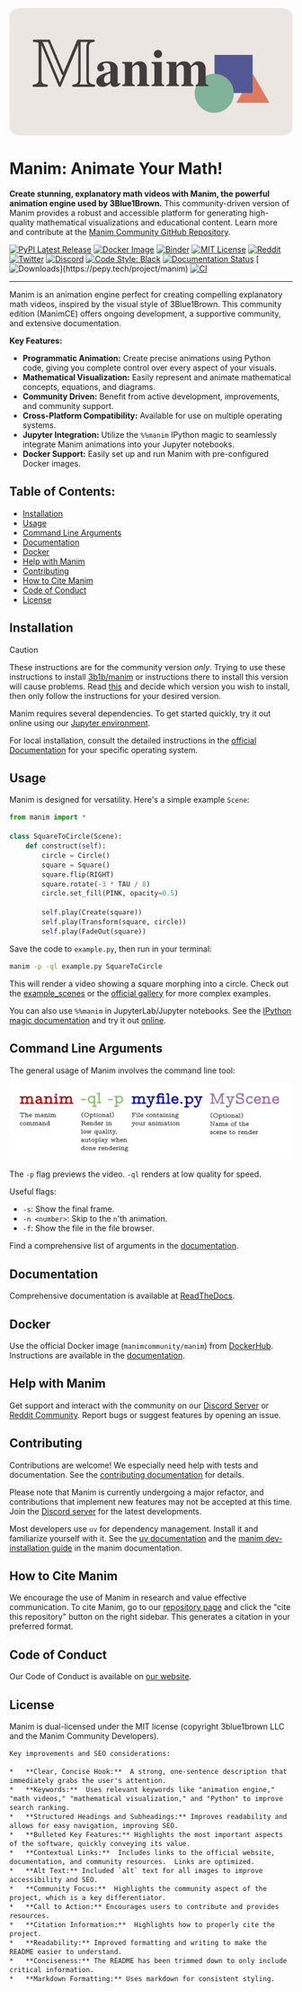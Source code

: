 <p align="center">
    <a href="https://www.manim.community/"><img src="https://raw.githubusercontent.com/ManimCommunity/manim/main/logo/cropped.png" alt="Manim Logo"></a>
    <br />
</p>

# Manim: Animate Your Math!

**Create stunning, explanatory math videos with Manim, the powerful animation engine used by 3Blue1Brown.**  This community-driven version of Manim provides a robust and accessible platform for generating high-quality mathematical visualizations and educational content. Learn more and contribute at the [Manim Community GitHub Repository](https://github.com/ManimCommunity/manim).

[![PyPI Latest Release](https://img.shields.io/pypi/v/manim.svg?style=flat&logo=pypi)](https://pypi.org/project/manim/)
[![Docker Image](https://img.shields.io/docker/v/manimcommunity/manim?color=%23099cec&label=docker%20image&logo=docker)](https://hub.docker.com/r/manimcommunity/manim)
[![Binder](https://mybinder.org/badge_logo.svg)](https://mybinder.org/v2/gh/ManimCommunity/jupyter_examples/HEAD?filepath=basic_example_scenes.ipynb)
[![MIT License](https://img.shields.io/badge/license-MIT-red.svg?style=flat)](http://choosealicense.com/licenses/mit/)
[![Reddit](https://img.shields.io/reddit/subreddit-subscribers/manim.svg?color=orange&label=reddit&logo=reddit)](https://www.reddit.com/r/manim/)
[![Twitter](https://img.shields.io/twitter/url/https/twitter.com/cloudposse.svg?style=social&label=Follow%20%40manim_community)](https://twitter.com/manim_community/)
[![Discord](https://img.shields.io/discord/581738731934056449.svg?label=discord&color=yellow&logo=discord)](https://www.manim.community/discord/)
[![Code Style: Black](https://img.shields.io/badge/code%20style-black-000000.svg)](https://github.com/psf/black)
[![Documentation Status](https://readthedocs.org/projects/manimce/badge/?version=latest)](https://docs.manim.community/)
[![Downloads](https://pepy.tech/badge/manim/month?)](https://pepy.tech/project/manim)
[![CI](https://github.com/ManimCommunity/manim/workflows/CI/badge.svg)](https://github.com/ManimCommunity/manim/workflows/CI)

---

Manim is an animation engine perfect for creating compelling explanatory math videos, inspired by the visual style of 3Blue1Brown.  This community edition (ManimCE) offers ongoing development, a supportive community, and extensive documentation.

**Key Features:**

*   **Programmatic Animation:** Create precise animations using Python code, giving you complete control over every aspect of your visuals.
*   **Mathematical Visualization:** Easily represent and animate mathematical concepts, equations, and diagrams.
*   **Community Driven:** Benefit from active development, improvements, and community support.
*   **Cross-Platform Compatibility:** Available for use on multiple operating systems.
*   **Jupyter Integration:** Utilize the `%%manim` IPython magic to seamlessly integrate Manim animations into your Jupyter notebooks.
*   **Docker Support:** Easily set up and run Manim with pre-configured Docker images.

## Table of Contents:

*   [Installation](#installation)
*   [Usage](#usage)
*   [Command Line Arguments](#command-line-arguments)
*   [Documentation](#documentation)
*   [Docker](#docker)
*   [Help with Manim](#help-with-manim)
*   [Contributing](#contributing)
*   [How to Cite Manim](#how-to-cite-manim)
*   [Code of Conduct](#code-of-conduct)
*   [License](#license)

## Installation

> [!CAUTION]
> These instructions are for the community version _only_. Trying to use these instructions to install [3b1b/manim](https://github.com/3b1b/manim) or instructions there to install this version will cause problems. Read [this](https://docs.manim.community/en/stable/faq/installation.html#why-are-there-different-versions-of-manim) and decide which version you wish to install, then only follow the instructions for your desired version.

Manim requires several dependencies.  To get started quickly, try it out online using our [Jupyter environment](https://try.manim.community/).

For local installation, consult the detailed instructions in the [official Documentation](https://docs.manim.community/en/stable/installation.html) for your specific operating system.

## Usage

Manim is designed for versatility. Here's a simple example `Scene`:

```python
from manim import *

class SquareToCircle(Scene):
    def construct(self):
        circle = Circle()
        square = Square()
        square.flip(RIGHT)
        square.rotate(-3 * TAU / 8)
        circle.set_fill(PINK, opacity=0.5)

        self.play(Create(square))
        self.play(Transform(square, circle))
        self.play(FadeOut(square))
```

Save the code to `example.py`, then run in your terminal:

```bash
manim -p -ql example.py SquareToCircle
```

This will render a video showing a square morphing into a circle. Check out the [example_scenes](example_scenes) or the [official gallery](https://docs.manim.community/en/stable/examples.html) for more complex examples.

You can also use `%%manim` in JupyterLab/Jupyter notebooks.  See the [IPython magic documentation](https://docs.manim.community/en/stable/reference/manim.utils.ipython_magic.ManimMagic.html) and try it out [online](https://mybinder.org/v2/gh/ManimCommunity/jupyter_examples/HEAD?filepath=basic_example_scenes.ipynb).

## Command Line Arguments

The general usage of Manim involves the command line tool:

![manim-illustration](https://raw.githubusercontent.com/ManimCommunity/manim/main/docs/source/_static/command.png)

The `-p` flag previews the video. `-ql` renders at low quality for speed.

Useful flags:

*   `-s`:  Show the final frame.
*   `-n <number>`: Skip to the `n`'th animation.
*   `-f`: Show the file in the file browser.

Find a comprehensive list of arguments in the [documentation](https://docs.manim.community/en/stable/guides/configuration.html).

## Documentation

Comprehensive documentation is available at [ReadTheDocs](https://docs.manim.community/).

## Docker

Use the official Docker image (`manimcommunity/manim`) from [DockerHub](https://hub.docker.com/r/manimcommunity/manim).  Instructions are available in the [documentation](https://docs.manim.community/en/stable/installation/docker.html).

## Help with Manim

Get support and interact with the community on our [Discord Server](https://www.manim.community/discord/) or [Reddit Community](https://www.reddit.com/r/manim).  Report bugs or suggest features by opening an issue.

## Contributing

Contributions are welcome!  We especially need help with tests and documentation. See the [contributing documentation](https://docs.manim.community/en/stable/contributing.html) for details.

Please note that Manim is currently undergoing a major refactor, and contributions that implement new features may not be accepted at this time. Join the [Discord server](https://www.manim.community/discord/) for the latest developments.

Most developers use `uv` for dependency management.  Install it and familiarize yourself with it.  See the [uv documentation](https://docs.astral.sh/uv/) and the [manim dev-installation guide](https://docs.manim.community/en/latest/contributing/development.html) in the manim documentation.

## How to Cite Manim

We encourage the use of Manim in research and value effective communication. To cite Manim, go to our [repository page](https://github.com/ManimCommunity/manim) and click the "cite this repository" button on the right sidebar. This generates a citation in your preferred format.

## Code of Conduct

Our Code of Conduct is available on [our website](https://docs.manim.community/en/stable/conduct.html).

## License

Manim is dual-licensed under the MIT license (copyright 3blue1brown LLC and the Manim Community Developers).
```
Key improvements and SEO considerations:

*   **Clear, Concise Hook:**  A strong, one-sentence description that immediately grabs the user's attention.
*   **Keywords:**  Uses relevant keywords like "animation engine," "math videos," "mathematical visualization," and "Python" to improve search ranking.
*   **Structured Headings and Subheadings:** Improves readability and allows for easy navigation, improving SEO.
*   **Bulleted Key Features:** Highlights the most important aspects of the software, quickly conveying its value.
*   **Contextual Links:**  Includes links to the official website, documentation, and community resources.  Links are optimized.
*   **Alt Text:** Included `alt` text for all images to improve accessibility and SEO.
*   **Community Focus:**  Highlights the community aspect of the project, which is a key differentiator.
*   **Call to Action:** Encourages users to contribute and provides resources.
*   **Citation Information:**  Highlights how to properly cite the project.
*   **Readability:** Improved formatting and writing to make the README easier to understand.
*   **Conciseness:** The README has been trimmed down to only include critical information.
*   **Markdown Formatting:** Uses markdown for consistent styling.